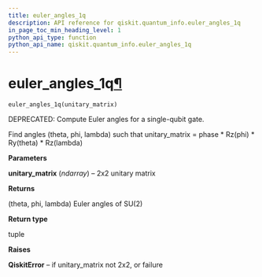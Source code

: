 ```yaml
---
title: euler_angles_1q
description: API reference for qiskit.quantum_info.euler_angles_1q
in_page_toc_min_heading_level: 1
python_api_type: function
python_api_name: qiskit.quantum_info.euler_angles_1q
---
```


# euler\_angles\_1q[¶](#euler-angles-1q "Permalink to this headline")

<span id="qiskit.quantum_info.euler_angles_1q" />

`euler_angles_1q(unitary_matrix)`

DEPRECATED: Compute Euler angles for a single-qubit gate.

Find angles (theta, phi, lambda) such that unitary\_matrix = phase \* Rz(phi) \* Ry(theta) \* Rz(lambda)

**Parameters**

**unitary\_matrix** (*ndarray*) – 2x2 unitary matrix

**Returns**

(theta, phi, lambda) Euler angles of SU(2)

**Return type**

tuple

**Raises**

**QiskitError** – if unitary\_matrix not 2x2, or failure

